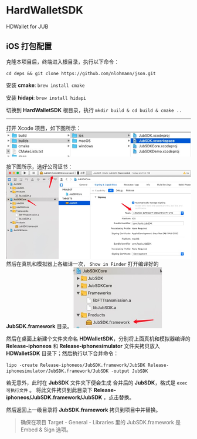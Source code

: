 # HardWalletSDK

HDWallet for JUB


## iOS 打包配置

克隆本项目后，终端进入根目录，执行以下命令：
```
cd deps && git clone https://github.com/nlohmann/json.git
```


安装 **cmake**:
`brew install cmake`

安装 **hidapi**:
`brew install hidapi`

切换到 **HardWalletSDK** 根目录，执行 `mkdir build & cd build & cmake ..`

---

打开 Xcode 项目，如下图所示：
![](imgs/1.png)

按下图所示，选好公司证书：
![](imgs/2.png)
然后在真机和模拟器上各编译一次，
`Show in Finder` 打开编译好的 **JubSDK.framework** 目录。
![](imgs/3.png)

然后在桌面上新建个文件夹命名 **HDWalletSDK**，分别将上面真机和模拟器编译的 **Release-iphoneos** 和 **Release-iphonesimulator** 文件夹拷贝放入 **HDWalletSDK** 目录下；然后执行以下合并命令：

```
lipo -create Release-iphoneos/JubSDK.framework/JubSDK Release-iphonesimulator/JubSDK.framework/JubSDK -output JubSDK
```
若无意外，此时在  **JubSDK** 文件夹下便会生成 合并后的 **JubSDK**，格式是 `exec 可执行文件` 。
将此文件拷贝到此目录下 **Release-iphoneos/JubSDK.framework/JubSDK** ，点击替换。

然后返回上一级目录将 **JubSDK.framework** 拷贝到项目中并替换。

>确保在项目 Target - General - Libraries 里的 JubSDK.framework 是 Embed & Sign 选项。